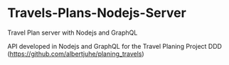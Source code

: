 # Travels-Plans-Nodejs-Server
Travel Plan server with Nodejs and GraphQL

API developed in Nodejs and GraphQL for the Travel Planing Project DDD (https://github.com/albertjuhe/planing_travels)
